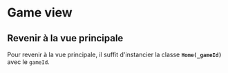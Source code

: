 # Game view

## Revenir à la vue principale

Pour revenir à la vue principale, il suffit d'instancier la classe __`Home(_gameId)`__ avec le `gameId`.